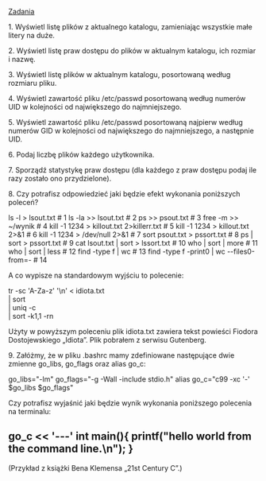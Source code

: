 [Zadania](http://wbzyl.inf.ug.edu.pl/sp/labs04)

1\. Wyświetl listę plików z aktualnego katalogu, zamieniając wszystkie małe litery na duże.

2\. Wyświetl listę praw dostępu do plików w aktualnym katalogu, ich rozmiar i nazwę.

3\. Wyświetl listę plików w aktualnym katalogu, posortowaną według rozmiaru pliku.

4\. Wyświetl zawartość pliku /etc/passwd posortowaną według numerów UID w kolejności od największego do najmniejszego.

5\. Wyświetl zawartość pliku /etc/passwd posortowaną najpierw według numerów GID w kolejności od największego do najmniejszego, a następnie UID.

6\. Podaj liczbę plików każdego użytkownika.

7\. Sporządź statystykę praw dostępu (dla każdego z praw dostępu podaj ile razy zostało ono przydzielone).

8\. Czy potrafisz odpowiedzieć jaki będzie efekt wykonania poniższych poleceń?

ls -l > lsout.txt                           #  1
ls -la >> lsout.txt                         #  2
ps >> psout.txt                             #  3
free -m >> ~/wynik                          #  4
kill -1 1234 > killout.txt 2>killerr.txt    #  5
kill -1 1234 > killout.txt 2>&1             #  6
kill -1 1234 > /dev/null 2>&1               #  7
sort psout.txt > pssort.txt                 #  8
ps | sort > pssort.txt                      #  9
cat lsout.txt | sort > lssort.txt           # 10
who | sort | more                           # 11
who | sort | less                           # 12
find -type f | wc                           # 13
find -type f -print0 | wc --files0-from=-   # 14

A co wypisze na standardowym wyjściu to polecenie:

tr -sc 'A-Za-z' '\n' < idiota.txt \
  | sort \
  | uniq -c \
  | sort -k1,1 -rn

Użyty w powyższym poleceniu plik idiota.txt zawiera tekst powieści Fiodora Dostojewskiego „Idiota”. Plik pobrałem z serwisu Gutenberg.

9\. Załóżmy, że w pliku .bashrc mamy zdefiniowane następujące dwie zmienne go_libs, go_flags oraz alias go_c:

go_libs="-lm"
go_flags="-g -Wall -include stdio.h"
alias go_c="c99 -xc '-' $go_libs $go_flags"

Czy potrafisz wyjaśnić jaki będzie wynik wykonania poniższego polecenia na terminalu:

go_c << '---'
int main(){ printf("hello world from the command line.\n"); }
---

(Przykład z książki Bena Klemensa „21st Century C”.)
